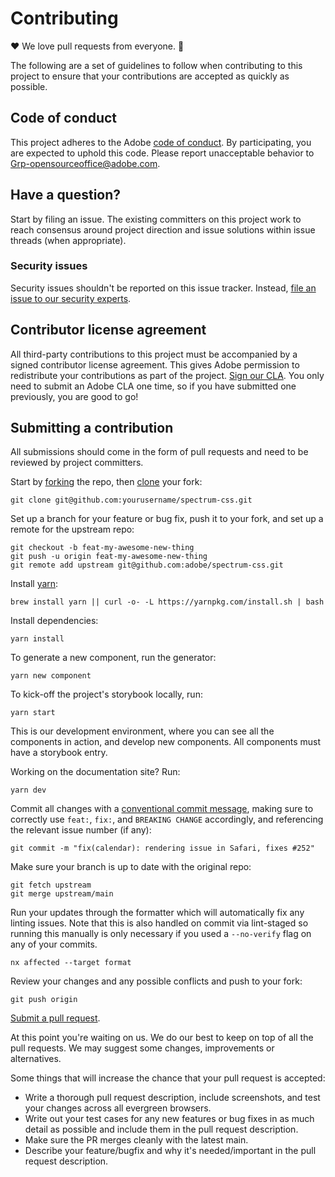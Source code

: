 # Contributing

❤️ We love pull requests from everyone. 🎉

The following are a set of guidelines to follow when contributing to this project to ensure that your contributions are accepted as quickly as possible.

## Code of conduct

This project adheres to the Adobe [code of conduct](CODE_OF_CONDUCT.md). By participating,
you are expected to uphold this code. Please report unacceptable behavior to
[Grp-opensourceoffice@adobe.com](mailto:Grp-opensourceoffice@adobe.com).

## Have a question?

Start by filing an issue. The existing committers on this project work to reach
consensus around project direction and issue solutions within issue threads
(when appropriate).

### Security issues

Security issues shouldn't be reported on this issue tracker. Instead, [file an issue to our security experts](https://helpx.adobe.com/security/alertus.html).

## Contributor license agreement

All third-party contributions to this project must be accompanied by a signed contributor
license agreement. This gives Adobe permission to redistribute your contributions
as part of the project. [Sign our CLA](http://opensource.adobe.com/cla.html). You
only need to submit an Adobe CLA one time, so if you have submitted one previously,
you are good to go!

## Submitting a contribution

All submissions should come in the form of pull requests and need to be reviewed
by project committers.

Start by [forking](https://help.github.com/articles/fork-a-repo/) the repo, then [clone](https://help.github.com/articles/cloning-a-repository/) your fork:

```shell
git clone git@github.com:yourusername/spectrum-css.git
```

Set up a branch for your feature or bug fix, push it to your fork, and set up a remote for the upstream repo:

```shell
git checkout -b feat-my-awesome-new-thing
git push -u origin feat-my-awesome-new-thing
git remote add upstream git@github.com:adobe/spectrum-css.git
```

Install [yarn](https://yarnpkg.com/en/docs/install):

```shell
brew install yarn || curl -o- -L https://yarnpkg.com/install.sh | bash
```

Install dependencies:

```shell
yarn install
```

To generate a new component, run the generator:

```shell
yarn new component
```

To kick-off the project's storybook locally, run:

```shell
yarn start
```

This is our development environment, where you can see all the components in action, and develop new components. All components must have a storybook entry.

Working on the documentation site? Run:

```shell
yarn dev
```

Commit all changes with a [conventional commit message](https://www.conventionalcommits.org), making sure to correctly use `feat:`, `fix:`, and `BREAKING CHANGE` accordingly, and referencing the relevant issue number (if any):

```shell
git commit -m "fix(calendar): rendering issue in Safari, fixes #252"
```

Make sure your branch is up to date with the original repo:

```shell
git fetch upstream
git merge upstream/main
```

Run your updates through the formatter which will automatically fix any linting issues. Note that this is also handled on commit via lint-staged so running this manually is only necessary if you used a `--no-verify` flag on any of your commits.

```shell
nx affected --target format
```

Review your changes and any possible conflicts and push to your fork:

```shell
git push origin
```

[Submit a pull request](https://help.github.com/articles/creating-a-pull-request/).

At this point you're waiting on us. We do our best to keep on top of all the pull requests. We may suggest some changes, improvements or alternatives.

Some things that will increase the chance that your pull request is accepted:

-   Write a thorough pull request description, include screenshots, and test your changes across all evergreen browsers.
-   Write out your test cases for any new features or bug fixes in as much detail as possible and include them in the pull request description.
-   Make sure the PR merges cleanly with the latest main.
-   Describe your feature/bugfix and why it's needed/important in the pull request description.
